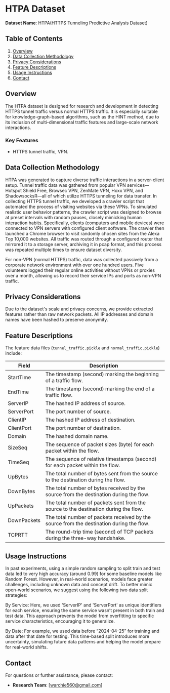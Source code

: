 
# HTPA Dataset

**Dataset Name**: HTPA(HTTPS Tunneling Predictive Analysis Dataset)



## Table of Contents
1. [Overview](#overview)
2. [Data Collection Methodology](#data-collection-methodology)
3. [Privacy Considerations](#privacy-considerations)
4. [Feature Descriptions](#feature-descriptions)
5. [Usage Instructions](#usage-instructions)
6. [Contact](#contact)


## Overview
The HTPA dataset is designed for research and development in detecting HTTPS tunnel traffic versus normal HTTPS traffic. It is especially suitable for knowledge-graph-based algorithms, such as the HINT method, due to its inclusion of multi-dimensional traffic features and large-scale network interactions. 

### Key Features
- HTTPS tunnel traffic, VPN.


## Data Collection Methodology

HTPA was generated to capture diverse traffic interactions in a server-client setup. Tunnel traffic data was gathered from popular VPN services—Hotspot Shield Free, Browsec VPN, ZenMate VPN, Hoxx VPN, and ShadowsocksR—all of which utilize HTTPS tunneling for data transfer. In collecting HTTPS tunnel traffic, we developed a crawler script that automated the process of visiting websites via these VPNs. To simulated realistic user behavior patterns, the crawler script was designed to browse at preset intervals with random pauses, closely mimicking human interaction habits. Specifically, clients (computers and mobile devices) were connected to VPN servers with configured client software. The crawler then launched a Chrome browser to visit randomly chosen sites from the Alexa Top 10,000 websites. All traffic was routed through a configured router that mirrored it to a storage server, archiving it in pcap format, and this process was repeated multiple times to ensure dataset diversity.

For non-VPN (normal HTTPS) traffic, data was collected passively from a corporate network environment with over one hundred users. Five volunteers logged their regular online activities without VPNs or proxies over a month, allowing us to record their service IPs and ports as non-VPN traffic. 


## Privacy Considerations

Due to the dataset's scale and privacy concerns, we provide extracted features rather than raw network packets. All IP addresses and domain names have been hashed to preserve anonymity.


## Feature Descriptions

The feature data files (`tunnel_traffic.pickle` and `normal_traffic.pickle`) include:

| Field      | Description                                                                 |
|------------|-----------------------------------------------------------------------------|
| StartTime  | The timestamp (second) marking the beginning of a traffic flow.                       |
| EndTime    | The timestamp (second)  marking the end of a traffic flow.                             |
| ServerIP   | The hashed IP address of source.                  |
| ServerPort | The port number of source.                                         |
| ClientIP   | The hashed IP address of destination.                   |
| ClientPort | The port number of destination.                                         |
| Domain     | The hashed domain name.                                 |
| SizeSeq    | The sequence of packet sizes (byte) for each packet within the flow.         |
| TimeSeq    | The sequence of relative timestamps (second) for each packet within the flow. |
| UpBytes    | The total number of bytes sent from the source to the destination during the flow.|
| DownBytes  | The total number of bytes received by the source from the destination during the flow. |
| UpPackets  | The total number of packets sent from the source to the destination during the flow. |
| DownPackets| The total number of packets received by the source from the destination during the flow. |
| TCPRTT     | The round-trip time (second) of TCP packets during the three-way handshake. |

## Usage Instructions
In past experiments, using a simple random sampling to split train and test data led to very high accuracy (around 0.99) for some baseline models like Random Forest. However, in real-world scenarios, models face greater challenges, including unknown data and concept drift. To better mimic open-world scenarios, we suggest using the following two data split strategies:

By Service: Here, we used 'ServerIP' and 'ServerPort' as unique identifiers for each service, ensuring the same service wasn’t present in both train and test data. This approach prevents the model from overfitting to specific service characteristics, encouraging it to generalize.

By Date: For example, we used data before “2024-04-25” for training and data after that date for testing. This time-based split introduces more uncertainty, simulating future data patterns and helping the model prepare for real-world shifts.



## Contact

For questions or further assistance, please contact:
- **Research Team**: [warchie560@gmail.com]
